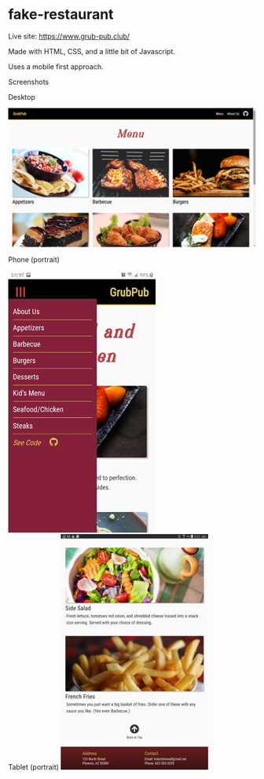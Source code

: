 # fake-restaurant

Live site: https://www.grub-pub.club/

Made with HTML, CSS, and a little bit of Javascript.

Uses a mobile first approach.


Screenshots



Desktop

<img src="https://github.com/Desi-J/fake-restaurant/blob/master/screenshots/desktop.png" alt="Desktop example" width="700">


Phone (portrait)

<img src="https://github.com/Desi-J/fake-restaurant/blob/master/screenshots/phone.jpg" alt="Phone example" width="300">
<br>
Tablet (portrait)
<img src="https://github.com/Desi-J/fake-restaurant/blob/master/screenshots/tablet.png" alt="Tablet example" width="300">

